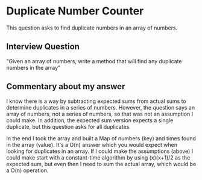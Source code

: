 # Duplicate Number Counter

This question asks to find duplicate numbers in an array of numbers.

## Interview Question
"Given an array of numbers, write a method that will find any duplicate numbers in the array"

## Commentary about my answer

I know there is a way by subtracting expected sums from actual sums to determine duplicates in a series of numbers.  However, the question says an array of numbers, not a series of numbers, so that was not an assumption I could make.  In addition, the expected sum version expects a single duplicate, but this question asks for all duplicates.

In the end I took the array and built a Map of numbers (key) and times found in the array (value).  It's a O(n) answer which you would expect when looking for duplicates in an array.  If I could make the assumptions (above) I could make start with a constant-time algorithm by using (x)(x+1)/2 as the expected sum, but even then I need to sum the actual array, which would be a O(n) operation.